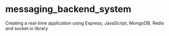 # messaging_backend_system

Creating a real-time application using Express, JavaScript, MongoDB, Redis and socket.io library
